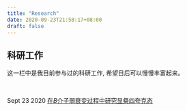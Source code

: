 ```yaml
---
title: "Research"
date: 2020-09-23T21:58:17+08:00
draft: false
---
```


## 科研工作

这一栏中是我目前参与过的科研工作, 希望日后可以慢慢丰富起来。

&nbsp;&nbsp;

Sept 23 2020 [在$B$介子弱衰变过程中研究显粲四夸克态](../post/bdecay/)

